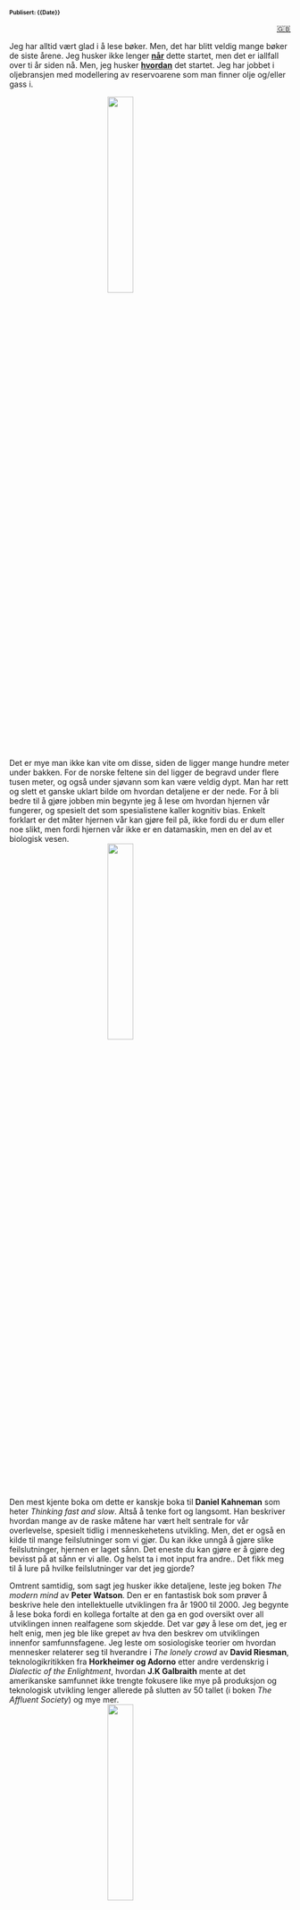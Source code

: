 <head>  
    <link rel="stylesheet" href="styles.css">
</head>

<font size="1">**Publisert: {{Date}}**</font>
<a href="books_english.md">

<div style="text-align: right">🇬🇧</div>
</a>

<div style="text-align: left;">

Jeg har alltid vært glad i å lese bøker. Men, det har blitt veldig mange bøker de siste årene. Jeg husker ikke lenger <u>**når**</u> dette startet, men det er iallfall over ti år siden nå. Men, jeg husker <u>**hvordan**</u> det startet. Jeg har jobbet i oljebransjen med modellering av reservoarene som man finner olje og/eller gass i.

<img
 style="display: block;
           margin-left: auto;
           margin-right: auto;
           width: 30%;"
    src="the_modern_mind.jpg">
</img>

Det er mye man ikke kan vite om disse, siden de ligger mange hundre meter under bakken. For de norske feltene sin del ligger de begravd under flere tusen meter, og også under sjøvann som kan være veldig dypt. Man har rett og slett et ganske uklart bilde om hvordan detaljene er der nede. For å bli bedre til å gjøre jobben min begynte jeg å lese om hvordan hjernen vår fungerer, og spesielt det som spesialistene kaller kognitiv bias. Enkelt forklart er det måter hjernen vår kan gjøre feil på, ikke fordi du er dum eller noe slikt, men fordi hjernen vår ikke er en datamaskin, men en del av et biologisk vesen.
<img
 style="display: block;
           margin-left: auto;
           margin-right: auto;
           width: 30%;"
    src="thinking_fast_and_slow.png">
</img>
Den mest kjente boka om dette er kanskje boka til **Daniel Kahneman** som heter _Thinking fast and slow_. Altså å tenke fort og langsomt. Han beskriver hvordan mange av de raske måtene har vært helt sentrale for vår overlevelse, spesielt tidlig i menneskehetens utvikling. Men, det er også en kilde til mange feilslutninger som vi gjør. Du kan ikke unngå å gjøre slike feilslutninger, hjernen er laget sånn. Det eneste du kan gjøre er å gjøre deg bevisst på at sånn er vi alle. Og helst ta i mot input fra andre.. Det fikk meg til å lure på hvilke feilslutninger var det jeg gjorde?

Omtrent samtidig, som sagt jeg husker ikke detaljene, leste jeg boken _The modern mind_ av **Peter Watson**. Den er en fantastisk bok som prøver å beskrive hele den intellektuelle utviklingen fra år 1900 til 2000. Jeg begynte å lese boka fordi en kollega fortalte at den ga en god oversikt over all utviklingen innen realfagene som skjedde. Det var gøy å lese om det, jeg er helt enig, men jeg ble like grepet av hva den beskrev om utviklingen innenfor samfunnsfagene. Jeg leste om sosiologiske teorier om hvordan mennesker relaterer seg til hverandre i _The lonely crowd_ av **David Riesman**, teknologikritikken fra **Horkheimer og Adorno** etter andre verdenskrig i _Dialectic of the Enlightment_, hvordan **J.K Galbraith** mente at det amerikanske samfunnet ikke trengte fokusere like mye på produksjon og teknologisk utvikling lenger allerede på slutten av 50 tallet (i boken _The Affluent Society_) og mye mer.
<img
 style="display: block;
           margin-left: auto;
           margin-right: auto;
           width: 30%;"
    src="the_affluent_society.jpg">
</img>

Jeg leste om den den stille våren (_Silent spring_), som er beskrevet som den første boka om miljøvern av **Rachel Carson**, og _Limits to growth_ av **Donella Medows** og andre, blant annet norske **Jørgen Randers**.
Alt dette har forandret meg, og mitt forhold til verden rett og slett. Etterhvert har jeg lest mange av disse bøkene, og det har også hatt en snøballeffekt.

<img
 style="display: block;
           margin-left: auto;
           margin-right: auto;
           width: 30%;"
    src="limits_to_growth.png">
</img>

Nå leser jeg hele tiden, samtidig som ønskelista mi bare blir lengre. Det har blitt mange, mange bøker etterhvert. Fellestrekket er vel at de har alle noe med menneskeheten, og hvordan vi oppfører oss på denne planeten. Hvis du har lyst til å se lista, ligger den under her.

## 📚 Bøker om menneskehetens tilstand

Applebaum, A. (2020). _Twilight of Democracy: The Seductive Lure of Authoritarianism._ Knopf Doubleday Publishing Group.  
Ariely, D. (2009). _Predictably irrational_ HarperCollins UK.  
Ayres, R. U., & Ayres, E. H. (2009). _Crossing the Energy Divide: Moving from Fossil Fuel Dependence to a Clean-Energy Future._ Pearson Prentice Hall.  
Bardhan, P. (2022). _A World of Insecurity: Democratic Disenchantment in Rich and Poor Countries._ Harvard University Press.  
Barnes, P. (2014). _With Liberty and Dividends for All: How to Save Our Middle Class When Jobs Don’t Pay Enough._ Berrett-Koehler Publishers.  
Bjørkdahl, K., & Lykke, K. V. (2023). _Hva vi spiser når vi spiser kjøtt._ Res Publica.  
Bloodworth, J. (2018). _Hired: Six Months Undercover in Low-Wage Britain._ Atlantic Books.  
Brand, U., & Wissen, M. (2021). _The Imperial Mode of Living: Everyday Life and the Ecological Crisis of Capitalism._ Verso Books.  
Brøgger, J. (1993). _Kulturforståelse: En nøkkel til vår internasjonale samtid._ Damm.  
Bullough, O. (2018). _Moneyland: Why Thieves And Crooks Now Rule The World And How To Take It Back._ Profile Books.  
Burnett, D. (2016). _The Idiot Brain: A Neuroscientist Explains What Your Head is Really Up To._ Guardian Faber Publishing.  
De Oliveira, V. M. (2021). _Hospicing modernity: Facing humanity’s wrongs and the implications for social activism._ North Atlantic Books.  
DiAngelo, R. (2019). _White Fragility: Why It’s So Hard for White People to Talk About Racism._ Penguin UK.  
Dixson-Declève, S., Gaffney, O., Ghosh, J., Randers, J., Rockström, J., & Stoknes, P. E. (2022). _Earth for all: A survival guide for humanity : a report to the Club of Rome (2022) fifty years after The Limits to Growth (1972)._ New Society Publishers.  
Dorling, D. (2020). _Slowdown: The End of the Great Acceleration—and Why It’s Good for the Planet, the Economy, and Our Lives._ Yale University Press.  
Durkheim, É. (1951). _Suicide: A Study in Sociology (G._ Simpson, Red.; J. A. Spaulding & G. Simpson, Overs.). The Free Press.  
Fisher, M. (2009). _Capitalist Realism: Is There No Alternative?_ John Hunt Publishing.  
Fisher, R., & Ury, W. (2012). _Getting to Yes: Negotiating an agreement without giving in._ Random House.  
Frankl, V. E. (2017). _Man’s Search for Meaning._ Beacon Press.  
Fukuyama, F. (2006). _The End of History and the Last Man._ Simon and Schuster.  
Fukuyama, F. (2014). _Political Order and Political Decay: From the Industrial Revolution to the Globalisation of Democracy._ Profile Books.  
Fukuyama, F. (2018). _Identity: The Demand for Dignity and the Politics of Resentment._ Farrar, Straus and Giroux.  
Gabrielsen, B. (2020). _Skjermslaver._ Kagge forlag as.  
Garces, M. (2024). _New Radical Enlightenment: Philosophy for a Common World._ Verso Books.  
Giblin, R., & Doctorow, C. (2022). _Chokepoint Capitalism._ Beacon Press.  
Gleeson-White, J. (2015). _Six Capitals, or Can Accountants Save the Planet?: Rethinking Capitalism for the Twenty-First Century._ W. W. Norton & Company.  
Goodhart, D. (2017). _The Road to Somewhere: The Populist Revolt and the Future of Politics._ Oxford University Press.  
Graeber, D. (2012). _Debt: The First 5000 Years._ Penguin Books Limited.  
Gray, J. (2015). _Straw Dogs: Thoughts On Humans And Other Animals._ Granta Books.  
Habermas, J. (1989). _The Structural Transformation of the Public Sphere: An Inquiry Into a Category of Bourgeois Society._ Polity Press.  
Harari, Y. N. (2014). _Sapiens: A Brief History of Humankind: The multi-million copy bestseller._ Random House.  
Hickel, J. (2020). _Less is More: How Degrowth Will Save the World._ Random House.  
Hippe, I. (2021). _Korstoget mot velferdsstaten: På innsiden av nyliberale tenketanker._ Svein Sandnes Bokforlag.  
Horkheimer, M., Adorno, T. W., & Noeri, G. (2002). _Dialectic of Enlightenment._ Stanford University Press.  
Hull, R. B., Robertson, D. P., & Mortimer, M. (2020). _Leadership for Sustainability: Strategies for Tackling Wicked Problems._ Island Press.  
Isaksen, T. R. (2023). _Ingen tror på nåtiden: Drømmene fra 1989, hvorfor verden blir mørkere og jakten på lyspunkter._ Kagge Forlag.  
Jackson, T. (2016). _Prosperity without Growth: Foundations for the Economy of Tomorrow._ Taylor & Francis.  
Jackson, T. (2021). _Post Growth: Life after Capitalism._ John Wiley & Sons.  
Jeffries, S. (2022). _Everything, All the Time, Everywhere: How We Became Postmodern._ Verso Books.  
Kahneman, D. (2011). _Thinking, Fast and Slow._ Penguin UK.  
Klein, N. (2019). _On Fire: The Burning Case for a Green New Deal._ Penguin UK.  
Lasch, C. (1991). _The Culture of Narcissism: American Life in an Age of Diminishing Expectations._ W. W. Norton & Company.  
Latour, B. (2018). _Down to Earth: Politics in the New Climatic Regime._ John Wiley & Sons.  
Lindgren, L. (2021). _Ekko: Et essay om algoritmer og begjær._ Gyldendal.  
Lykkeberg, R. (2019). _Vesten mod Vesten: Fortællinger om det politiske opbrud fra efterkrigstiden til Brexit og Trump (1._ utg.). Informations Forlag.  
Marsdal, M. E. (2021). _Parterapi: For oljefolk og klimaaktivister._ Manifest forlag.  
Mbembe, A. (2020). _Necropolitics._ Duke University Press.  
Mbembe, A. (2022). _The Earthly Community: Reflections on the Last Utopia._ V2*Publishing.  
McDonough, W., & Braungart, M. (2013). \_The Upcycle: Beyond Sustainability--Designing for Abundance.* Farrar, Straus and Giroux.  
McGuire, B. (2022). _Hothouse Earth: An Inhabitant’s Guide._ Icon Books.  
Meadows, D. (2008). _Thinking in Systems: International Bestseller._ Chelsea Green Publishing.  
Meadows, D., Randers, J., & Meadows, D. (2004). _Limits to Growth: The 30-Year Update._ Chelsea Green Publishing.  
Merchant, B. (2023). _Blood in the Machine: The Origins of the Rebellion Against Big Tech._ Hachette UK.  
Michaels, F. S. (2011). _Monoculture: How One Story Is Changing Everything._ Red Clover Press.  
Milanovic, B. (2023). _Visions of Inequality: From the French Revolution to the End of the Cold War._ Harvard University Press.  
Mildenberger, M. (2020). _Carbon Captured: How Business and Labor Control Climate Politics._ MIT Press.  
Mishra, P. (2019). _Raseriets tidsalder._ Solum forlag as.  
Mjaaland, M. T., Eriksen, T. H., & Hessen, D. O. (2024). _Antropocen: Menneskets tidsalder._ Res Publica.  
Monbiot, G. (2004). _The Age of Consent: A Manifesto for a New World Order._ Harper Perennial.  
Monbiot, G. (2013). _Feral: Searching for Enchantment on the Frontiers of Rewilding._ Penguin UK.  
Moyn, S. (2023). _Liberalism Against Itself: Cold War Intellectuals and the Making of Our Times._ Yale University Press.  
Nair, C. (2022). _Dismantling Global White Privilege: Equity for a Post-Western World._ Berrett-Koehler Publishers.  
Nørmark, D., & Jensen, A. F. (2018). _Pseudoarbejde: Hvordan vi fik travlt med at lave ingenting (1._ utg.). Gyldendal Business.  
Piketty, T. (2015). _The Economics of Inequality._ Harvard University Press.  
Piketty, T. (2020). _Capital and Ideology._ Harvard University Press.  
Polman, P., & Winston, A. (2021). _Net Positive: How Courageous Companies Thrive by Giving More Than They Take._ Harvard Business Press.  
Rathi, A. (2024). _Climate Capitalism: Winning the Race to Zero Emissions and Solving the Crisis of Our Age._ Greystone Books Ltd.  
Raworth, K. (2018). _Doughnut Economics: Seven Ways to Think Like a 21st Century Economist._ Chelsea Green Publishing.  
Read, R., & Alexander, S. (2019). _This Civilisation is Finished: Conversations on the end of Empire - and what lies beyond._ Simplicity Institute.  
Reinertsen, M. B. (2017). _Reisen til Bretton Woods._ Cappelen Damm.  
Riesman, D., Glazer, N., & Denney, R. (2020). _The Lonely Crowd: A Study of the Changing American Character._ Yale University Press.  
Riise, A. B. (2021). _Mitt klimaregnskap._ Res Publica.  
Robinson, K. S. (2020). _The Ministry for the Future._ Hachette UK.  
Rogan, T. (2019). _The Moral Economists: R. H. Tawney, Karl Polanyi, E. P. Thompson, and the Critique of Capitalism._ Princeton University Press.  
Rosa, H. (2019). _Resonance: A Sociology of Our Relationship to the World._ John Wiley & Sons.  
Rosling, H., Rönnlund, A. R., & Rosling, O. (2018). _Factfulness: Ten Reasons We’re Wrong About the World--and Why Things Are Better Than You Think._ Flatiron Books.  
Rushkoff, D. (2022). _Survival of the Richest: Escape Fantasies of the Tech Billionaires._ W. W. Norton & Company.  
Russell, B. (2008). _History of Western Philosophy._ Simon and Schuster.  
Russell, B. (2022). _The Problems of Philosophy._ DigiCat.  
Røyne, A. (2020). _Varm klode._ Kaldt hode. Kagge forlag as.  
Said, E. W. (1995). _Orientalism._ Penguin Books India.  
Slobodian, Q. (2023). _Crack-Up Capitalism: Market Radicals and the Dream of a World Without Democracy._ Random House.  
Snyder, T. (2017). _On Tyranny: Twenty Lessons from the Twentieth Century._ Crown.  
Stalsberg, L. (2021). _Etter pandemien: Tanker om krise, kapitalisme og en ny hverdag (1._ utg.). Manifest forlag.  
Stalsberg, L. (2022). _Det er nok nå: Hvordan nyliberalismen ødelegger mennesker og natur._ Forlaget Manifest AS.  
Stoknes, P. E. (2020). _Grønn vekst: En sunn økonomi for det 21._ århundre. Tiden norsk forlag.  
Stoknes, P. E. (med Jostein Sand Nilsen, & Stoknes, P. E.). (2017). _Det vi tenker på når vi prøver å ikke tenke på global oppvarming._ Tiden.  
Taleb, N. N. (2008). _The Black Swan: The Impact of the Highly Improbable._ Penguin UK.  
Tetlock, P. E. (2017). _Expert Political Judgment: How Good Is It? How Can We Know? - New Edition._ Princeton University Press.  
Tetlock, P., & Gardner, D. (2015). _Superforecasting: The Art and Science of Prediction._ Random House.  
Thaler, R. H., & Sunstein, C. R. (2021). _Nudge: The Final Edition._ Yale University Press.  
Thompson, H. (2022). _Disorder: Hard Times in the 21st Century._ Oxford University Press.  
Vetlesen, A. J., & Henriksen, J.-O. (2022). _Etikk i klimakrisens tid._ Res Publica.  
Watson, P. (2023). _The Modern Mind: An Intellectual History of the 20th Century._ Harper Collins.  
Weber, M. (2011). _The Protestant Ethic and the Spirit of Capitalism (S._ Kalberg, Red.). Oxford University Press.  
Whyte, W. H. (2013). _The Organization Man._ University of Pennsylvania Press.  
Williams, J. (2021). _Climate Change Is Racist: Race, Privilege and the Struggle for Climate Justice._ Icon Books.  
Zuboff, S. (2019). _The Age of Surveillance Capitalism: The Fight for a Human Future at the New Frontier of Power._ Hachette UK.

</div>
<div style="text-align: center;">
<a href="index.md">🪃</a>
